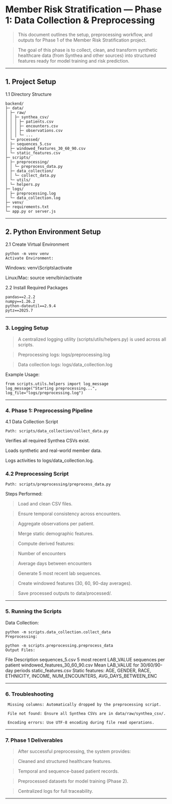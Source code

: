 # Member Risk Stratification — Phase 1: Data Collection & Preprocessing


> This document outlines the setup, preprocessing workflow, and outputs for Phase 1 of the Member Risk Stratification project. 

> The goal of this phase is to collect, clean, and transform synthetic healthcare data (from Synthea and other sources) into structured features ready for model training and risk prediction.


---

## 1. Project Setup

 1.1 Directory Structure
```
backend/
├─ data/
│ ├─ raw/
│ │ ├─ synthea_csv/
│ │ │ ├─ patients.csv
│ │ │ ├─ encounters.csv
│ │ │ ├─ observations.csv
│ │ │ └─ ...
│ └─ processed/
│ ├─ sequences_5.csv
│ ├─ windowed_features_30_60_90.csv
│ └─ static_features.csv
├─ scripts/
│ ├─ preprocessing/
│ │ └─ preprocess_data.py
│ ├─ data_collection/
│ │ └─ collect_data.py
│ └─ utils/
│ └─ helpers.py
├─ logs/
│ ├─ preprocessing.log
│ └─ data_collection.log
├─ venv/
├─ requirements.txt
└─ app.py or server.js

```

---

## 2. Python Environment Setup

 2.1 Create Virtual Environment

```
python -m venv venv
Activate Environment:
```
Windows: venv\Scripts\activate

Linux/Mac: source venv/bin/activate

 2.2 Install Required Packages
```
pandas==2.2.2
numpy==1.26.2
python-dateutil==2.9.4
pytz==2025.7
```
---

### 3. Logging Setup

> A centralized logging utility (scripts/utils/helpers.py) is used across all scripts.

> Preprocessing logs: logs/preprocessing.log

> Data collection logs: logs/data_collection.log

Example Usage:
```
from scripts.utils.helpers import log_message
log_message("Starting preprocessing...", log_file="logs/preprocessing.log")
```
---

### 4. Phase 1: Preprocessing Pipeline

 4.1 Data Collection Script
```
Path: scripts/data_collection/collect_data.py
```
Verifies all required Synthea CSVs exist.

Loads synthetic and real-world member data.

Logs activities to logs/data_collection.log.

### 4.2 Preprocessing Script
```
Path: scripts/preprocessing/preprocess_data.py
```
 Steps Performed:

> Load and clean CSV files.

> Ensure temporal consistency across encounters.

> Aggregate observations per patient.

> Merge static demographic features.

> Compute derived features:

> Number of encounters

> Average days between encounters

> Generate 5 most recent lab sequences.

> Create windowed features (30, 60, 90-day averages).

> Save processed outputs to data/processed/.

---
### 5. Running the Scripts

Data Collection:
```
python -m scripts.data_collection.collect_data
Preprocessing:
```
```
python -m scripts.preprocessing.preprocess_data
Output Files:
```


File	Description
sequences_5.csv	5 most recent LAB_VALUE sequences per patient
windowed_features_30_60_90.csv	Mean LAB_VALUE for 30/60/90-day periods
static_features.csv	Static features: AGE, GENDER, RACE, ETHNICITY, INCOME, NUM_ENCOUNTERS, AVG_DAYS_BETWEEN_ENC

---
### 6. Troubleshooting
```
 Missing columns: Automatically dropped by the preprocessing script.

 File not found: Ensure all Synthea CSVs are in data/raw/synthea_csv/.

 Encoding errors: Use UTF-8 encoding during file read operations.
```
---
### 7. Phase 1 Deliverables

> After successful preprocessing, the system provides:

> Cleaned and structured healthcare features.

> Temporal and sequence-based patient records.

> Preprocessed datasets for model training (Phase 2).

> Centralized logs for full traceability.

---
